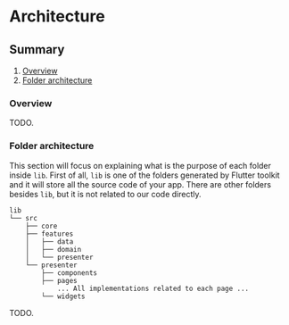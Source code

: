 # Architecture

## Summary

1. [Overview](#overview)
2. [Folder architecture](#folder-architecture)

### Overview
TODO.

### Folder architecture

This section will focus on explaining what is the purpose of each folder inside `lib`. First of all, `lib`
is one of the folders generated by Flutter toolkit and it will store all the source code of your app. 
There are other folders besides `lib`, but it is not related to our code directly.

```
lib
└── src
    ├── core
    ├── features
    │   ├── data
    │   ├── domain
    │   └── presenter
    └── presenter
        ├── components
        ├── pages
            ... All implementations related to each page ...
        └── widgets
```

TODO.